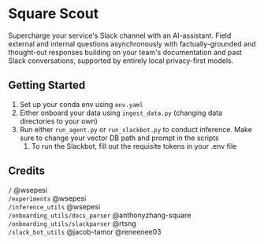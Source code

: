 # Square Scout

Supercharge your service's Slack channel with an AI-assistant. Field external and internal questions asynchronously with factually-grounded and thought-out responses building on your team's documentation and past Slack conversations, supported by entirely local privacy-first models.

## Getting Started

1. Set up your conda env using `env.yaml`
2. Either onboard your data using `ingest_data.py` (changing data directories to your own)
3. Run either `run_agent.py` or `run_slackbot.py` to conduct inference. Make sure to change your vector DB path and prompt in the scripts
   1. To run the Slackbot, fill out the requisite tokens in your .env file

## Credits

`/` @wsepesi \
`/experiments` @wsepesi \
`/inference_utils` @wsepesi \
`/onboarding_utils/docs_parser` @anthonyzhang-square \
`/onboarding_utils/slackparser` @rtsng \
`/slack_bot_utils` @jacob-tamor @reneenee03
